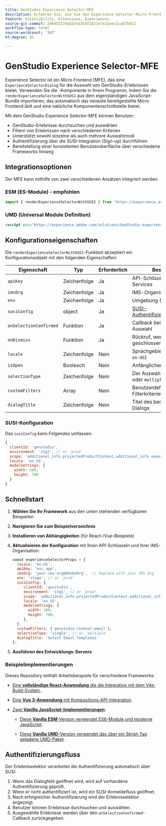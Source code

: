 ```yaml
---
title: GenStudio Experience Selector-MFE
description: Erfahren Sie, wie Sie den Experience Selector Micro FrontEnd für Ihre GenStudio-Programme und -Add-ons implementieren.
feature: Extensibility, Extensions, Experiences
source-git-commit: 2d6453274d1bfeb35df2821e7e31eec1ca87b013
workflow-type: tm+mt
source-wordcount: '347'
ht-degree: 6%

---
```


# GenStudio Experience Selector-MFE

Experience Selector ist ein Micro Frontend (MFE), das eine `ExperienceSelectorDialog` für die Auswahl von GenStudio-Erlebnissen bietet. Verwenden Sie die -Komponente in Ihrem Programm, indem Sie die `renderExperienceSelectorWithSUSI` aus dem eigenständigen JavaScript-Bundle importieren, das automatisch das neueste bereitgestellte Micro Frontend lädt und eine natürliche Komponentenschnittstelle bietet.

Mit dem GenStudio Experience Selector-MFE können Benutzer:

- GenStudio-Erlebnisse durchsuchen und auswählen
- Filtern von Erlebnissen nach verschiedenen Kriterien
- Unterstützt sowohl einzelne als auch mehrere Auswahlmodi
- Authentifizierung über die SUSI-Integration (Sign-up) durchführen
- Bereitstellung einer konsistenten Benutzeroberfläche über verschiedene Frameworks hinweg

## Integrationsoptionen

Der MFE kann mithilfe von zwei verschiedenen Ansätzen integriert werden:

### ESM (ES-Module) - empfohlen

```javascript
import { renderExperienceSelectorWithSUSI } from 'https://experience.adobe.com/solutions/GenStudio-experience-selector-mfe/static-assets/resources/@genstudio/experience-selector/esm/standalone.js';
```

### UMD (Universal Module Definition)

```html
<script src="https://experience.adobe.com/solutions/GenStudio-experience-selector-mfe/static-assets/resources/@genstudio/experience-selector/umd/standalone.js"></script>
```

## Konfigurationseigenschaften

Die `renderExperienceSelectorWithSUSI`-Funktion akzeptiert ein Konfigurationsobjekt mit den folgenden Eigenschaften:

| Eigenschaft | Typ | Erforderlich | Beschreibung |
|----------|------|----------|-------------|
| `apiKey` | Zeichenfolge | Ja | API-Schlüssel für GenStudio-Services |
| `imsOrg` | Zeichenfolge | Ja | IMS-Organisations-ID |
| `env` | Zeichenfolge | Ja | Umgebung (`stage`, `prod`) |
| `susiConfig` | object | Ja | [SUSI-Authentifizierungskonfiguration](#susi-configuration) |
| `onSelectionConfirmed` | Funktion | Ja | Callback bei Bestätigung der Auswahl |
| `onDismiss` | Funktion | Ja | Rückruf, wenn Dialogfeld geschlossen wird |
| `locale` | Zeichenfolge | Nein | Sprachgebietsschema (z. B. `en-US`) |
| `isOpen` | Boolesch | Nein | Anfänglicher Dialogstatus |
| `selectionType` | Zeichenfolge | Nein | Der Auswahlmodus (`single` oder `multiple`) |
| `customFilters` | Array | Nein | Benutzerdefinierte Filterkriterien |
| `dialogTitle` | Zeichenfolge | Nein | Titel des benutzerdefinierten Dialogs |

### SUSI-Konfiguration

Das `susiConfig` kann Folgendes umfassen:

```javascript
{
  clientId: 'genstudio',
  environment: 'stg1', // or 'prod'
  scope: 'additional_info.projectedProductContext,additional_info.ownerOrg,AdobeID,openid,session,read_organizations,ab.manage',
  locale: 'en_US',
  modalSettings: {
    width: 500,
    height: 700
  }
}
```

## Schnellstart

1. **Wählen Sie Ihr Framework** aus den unten stehenden verfügbaren Beispielen
1. **Navigieren Sie zum Beispielverzeichnis**
1. **Installieren von Abhängigkeiten** (für React-/Vue-Beispiele)
1. **Aktualisieren der Konfiguration** mit Ihren API-Schlüsseln und Ihrer IMS-Organisation:

   ```javascript
   const experienceSelectorProps = {
     locale: 'en-US',
     apiKey: 'exc_app',           
     imsOrg: 'your-ims-org@AdobeOrg',  // Replace with your IMS Org
     env: 'stage', // or 'prod'
     susiConfig: {
        clientId: 'genstudio',
        environment: 'stg1', // or 'prod'
        scope: 'additional_info.projectedProductContext,additional_info.ownerOrg,AdobeID,openid,session,read_organizations,ab.manage',
        locale: 'en_US',
        modalSettings: {
          width: 500,
          height: 700,
        },
     },
     customFilters: ['genstudio-channel:email'],
     selectionType: 'single', // or 'multiple'
     dialogTitle: 'Select Email Templates'
   };
   ```

1. **Ausführen des Entwicklungs-Servers**

### Beispielimplementierungen

Dieses Repository enthält Arbeitsbeispiele für verschiedene Frameworks:

- [Eine **vollständige React-Anwendung** die die Integration mit dem Vite-Build-System &#x200B;](https://github.com/adobe/genstudio-extensibility-examples/tree/main/genstudio-experience-selector-mfe/react-js).

- [Eine **Vue 3-Anwendung** mit Kompositions-API-Integration](https://github.com/adobe/genstudio-extensibility-examples/tree/main/genstudio-experience-selector-mfe/vue-js).

- [Zwei **Vanilla JavaScript-Implementierungen**](https://github.com/adobe/genstudio-extensibility-examples/tree/main/genstudio-experience-selector-mfe/vanilla-js):

   - [Diese **Vanilla ESM**-Version verwendet ES6-Module und moderne JavaScript](https://github.com/adobe/genstudio-extensibility-examples/tree/main/genstudio-experience-selector-mfe/vanilla-js/vanilla-esm).

   - [Diese **Vanilla UMD**-Version verwendet das über ein Skript-Tag geladene UMD-Paket](https://github.com/adobe/genstudio-extensibility-examples/tree/main/genstudio-experience-selector-mfe/vanilla-js/vanilla-umd-global-var).

## Authentifizierungsfluss

Der Erlebnisselektor verarbeitet die Authentifizierung automatisch über SUSI:

1. Wenn das Dialogfeld geöffnet wird, wird auf vorhandene Authentifizierung geprüft.
1. Wenn er nicht authentifiziert ist, wird ein SUSI-Anmeldefluss geöffnet.
1. Nach erfolgreicher Authentifizierung wird der Erlebnisselektor angezeigt.
1. Benutzer können Erlebnisse durchsuchen und auswählen.
1. Ausgewählte Erlebnisse werden über den `onSelectionConfirmed`-Callback zurückgegeben.
